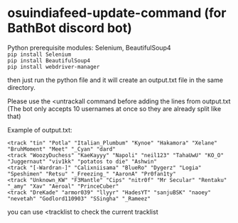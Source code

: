 # osuindiafeed-update-command (for BathBot discord bot)

Python prerequisite modules: Selenium, BeautifulSoup4
<br> `pip install Selenium` <br> `pip install BeautifulSoup4`<br> `pip install webdriver-manager`

then just run the python file and it will create an output.txt file in the same directory.

Please use the <untrackall command before adding the lines from output.txt (The bot only accepts 10 usernames at once so they are already split like that)

Example of output.txt:
```
<track "tin" "Potla" "Italian_Plumbum" "Kynoe" "Hakamora" "Xelane" "BruhMoment" "Meet" "_Cyan" "dard"
<track "WoozyDuchess" "KaeKayyy" "Napoli" "neil123" "TahaUwU" "KO_O" "Juggernaut" "viv1kk" "potatos to die" "Ashwin"
<track "[-Wardran-]" "Calixniisama" "BlueRo" "Dygerz" "Logia" "Speshimen" "Retsu" "_Freezing_" "AaronA" "Pr0fan1ty"
<track "Unknown_KW" "F3Mantle" "Cips" "nitr0f" "Mr Secular" "Rentaku" "_amy" "Xav" "Aeroal" "PrinceCuber"
<track "DreKade" "armor039" "llyyr" "HadesYT" "sanjuBSK" "naoey" "nevetah" "Godlord110903" "SSingha" "_Rameez"
```
you can use <tracklist to check the current tracklist
